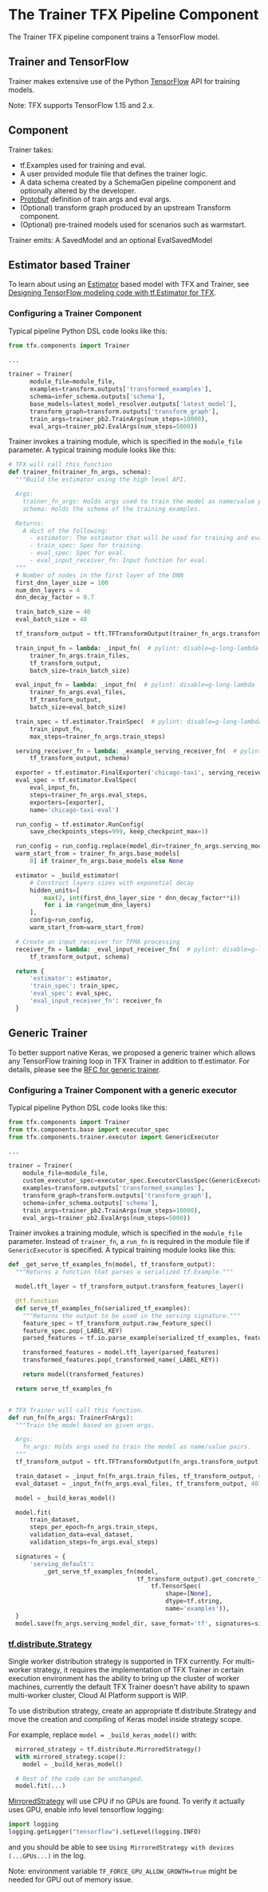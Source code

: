 # The Trainer TFX Pipeline Component

The Trainer TFX pipeline component trains a TensorFlow model.

## Trainer and TensorFlow

Trainer makes extensive use of the Python
[TensorFlow](https://www.tensorflow.org) API for training models.

Note: TFX supports TensorFlow 1.15 and 2.x.

## Component

Trainer takes:

*   tf.Examples used for training and eval.
*   A user provided module file that defines the trainer logic.
*   A data schema created by a SchemaGen pipeline component and optionally
    altered by the developer.
*   [Protobuf](https://developers.google.com/protocol-buffers) definition of
    train args and eval args.
*   (Optional) transform graph produced by an upstream Transform component.
*   (Optional) pre-trained models used for scenarios such as warmstart.

Trainer emits: A SavedModel and an optional EvalSavedModel

## Estimator based Trainer

To learn about using an [Estimator](https://www.tensorflow.org/guide/estimator)
based model with TFX and Trainer, see
[Designing TensorFlow modeling code with tf.Estimator for TFX](train.md).

### Configuring a Trainer Component

Typical pipeline Python DSL code looks like this:

```python
from tfx.components import Trainer

...

trainer = Trainer(
      module_file=module_file,
      examples=transform.outputs['transformed_examples'],
      schema=infer_schema.outputs['schema'],
      base_models=latest_model_resolver.outputs['latest_model'],
      transform_graph=transform.outputs['transform_graph'],
      train_args=trainer_pb2.TrainArgs(num_steps=10000),
      eval_args=trainer_pb2.EvalArgs(num_steps=5000))
```

Trainer invokes a training module, which is specified in the `module_file`
parameter.  A typical training module looks like this:

```python
# TFX will call this function
def trainer_fn(trainer_fn_args, schema):
  """Build the estimator using the high level API.

  Args:
    trainer_fn_args: Holds args used to train the model as name/value pairs.
    schema: Holds the schema of the training examples.

  Returns:
    A dict of the following:
      - estimator: The estimator that will be used for training and eval.
      - train_spec: Spec for training.
      - eval_spec: Spec for eval.
      - eval_input_receiver_fn: Input function for eval.
  """
  # Number of nodes in the first layer of the DNN
  first_dnn_layer_size = 100
  num_dnn_layers = 4
  dnn_decay_factor = 0.7

  train_batch_size = 40
  eval_batch_size = 40

  tf_transform_output = tft.TFTransformOutput(trainer_fn_args.transform_output)

  train_input_fn = lambda: _input_fn(  # pylint: disable=g-long-lambda
      trainer_fn_args.train_files,
      tf_transform_output,
      batch_size=train_batch_size)

  eval_input_fn = lambda: _input_fn(  # pylint: disable=g-long-lambda
      trainer_fn_args.eval_files,
      tf_transform_output,
      batch_size=eval_batch_size)

  train_spec = tf.estimator.TrainSpec(  # pylint: disable=g-long-lambda
      train_input_fn,
      max_steps=trainer_fn_args.train_steps)

  serving_receiver_fn = lambda: _example_serving_receiver_fn(  # pylint: disable=g-long-lambda
      tf_transform_output, schema)

  exporter = tf.estimator.FinalExporter('chicago-taxi', serving_receiver_fn)
  eval_spec = tf.estimator.EvalSpec(
      eval_input_fn,
      steps=trainer_fn_args.eval_steps,
      exporters=[exporter],
      name='chicago-taxi-eval')

  run_config = tf.estimator.RunConfig(
      save_checkpoints_steps=999, keep_checkpoint_max=1)

  run_config = run_config.replace(model_dir=trainer_fn_args.serving_model_dir)
  warm_start_from = trainer_fn_args.base_models[
      0] if trainer_fn_args.base_models else None

  estimator = _build_estimator(
      # Construct layers sizes with exponetial decay
      hidden_units=[
          max(2, int(first_dnn_layer_size * dnn_decay_factor**i))
          for i in range(num_dnn_layers)
      ],
      config=run_config,
      warm_start_from=warm_start_from)

  # Create an input receiver for TFMA processing
  receiver_fn = lambda: _eval_input_receiver_fn(  # pylint: disable=g-long-lambda
      tf_transform_output, schema)

  return {
      'estimator': estimator,
      'train_spec': train_spec,
      'eval_spec': eval_spec,
      'eval_input_receiver_fn': receiver_fn
  }
```

## Generic Trainer

To better support native Keras, we proposed a generic trainer which allows any
TensorFlow training loop in TFX Trainer in addition to tf.estimator. For
details, please see the
[RFC for generic trainer](https://github.com/tensorflow/community/blob/master/rfcs/20200117-tfx-generic-trainer.md).

### Configuring a Trainer Component with a generic executor

Typical pipeline Python DSL code looks like this:

```python
from tfx.components import Trainer
from tfx.components.base import executor_spec
from tfx.components.trainer.executor import GenericExecutor

...

trainer = Trainer(
    module_file=module_file,
    custom_executor_spec=executor_spec.ExecutorClassSpec(GenericExecutor),
    examples=transform.outputs['transformed_examples'],
    transform_graph=transform.outputs['transform_graph'],
    schema=infer_schema.outputs['schema'],
    train_args=trainer_pb2.TrainArgs(num_steps=10000),
    eval_args=trainer_pb2.EvalArgs(num_steps=5000))
```

Trainer invokes a training module, which is specified in the `module_file`
parameter. Instead of `trainer_fn`, a `run_fn` is required in the module file if
`GenericExecutor` is specified. A typical training module looks like this:

```python
def _get_serve_tf_examples_fn(model, tf_transform_output):
  """Returns a function that parses a serialized tf.Example."""

  model.tft_layer = tf_transform_output.transform_features_layer()

  @tf.function
  def serve_tf_examples_fn(serialized_tf_examples):
    """Returns the output to be used in the serving signature."""
    feature_spec = tf_transform_output.raw_feature_spec()
    feature_spec.pop(_LABEL_KEY)
    parsed_features = tf.io.parse_example(serialized_tf_examples, feature_spec)

    transformed_features = model.tft_layer(parsed_features)
    transformed_features.pop(_transformed_name(_LABEL_KEY))

    return model(transformed_features)

  return serve_tf_examples_fn


# TFX Trainer will call this function.
def run_fn(fn_args: TrainerFnArgs):
  """Train the model based on given args.

  Args:
    fn_args: Holds args used to train the model as name/value pairs.
  """
  tf_transform_output = tft.TFTransformOutput(fn_args.transform_output)

  train_dataset = _input_fn(fn_args.train_files, tf_transform_output, 40)
  eval_dataset = _input_fn(fn_args.eval_files, tf_transform_output, 40)

  model = _build_keras_model()

  model.fit(
      train_dataset,
      steps_per_epoch=fn_args.train_steps,
      validation_data=eval_dataset,
      validation_steps=fn_args.eval_steps)

  signatures = {
      'serving_default':
          _get_serve_tf_examples_fn(model,
                                    tf_transform_output).get_concrete_function(
                                        tf.TensorSpec(
                                            shape=[None],
                                            dtype=tf.string,
                                            name='examples')),
  }
  model.save(fn_args.serving_model_dir, save_format='tf', signatures=signatures)
```

### [tf.distribute.Strategy](https://www.tensorflow.org/api_docs/python/tf/distribute/Strategy)

Single worker distribution strategy is supported in TFX currently. For
multi-worker strategy, it requires the implementation of TFX Trainer in certain
execution environment has the ability to bring up the cluster of worker
machines, currently the default TFX Trainer doesn't have ability to spawn
multi-worker cluster, Cloud AI Platform support is WIP.

To use distribution strategy, create an appropriate tf.distribute.Strategy and
move the creation and compiling of Keras model inside strategy scope.

For example, replace `model = _build_keras_model()` with:

```python
  mirrored_strategy = tf.distribute.MirroredStrategy()
  with mirrored_strategy.scope():
    model = _build_keras_model()

  # Rest of the code can be unchanged.
  model.fit(...)
```

[MirroredStrategy](https://www.tensorflow.org/api_docs/python/tf/distribute/MirroredStrategy)
will use CPU if no GPUs are found. To verify it actually uses GPU, enable info
level tensorflow logging:

```python
import logging
logging.getLogger("tensorflow").setLevel(logging.INFO)
```

and you should be able to see `Using MirroredStrategy with devices (...GPUs...)`
in the log.

Note: environment variable `TF_FORCE_GPU_ALLOW_GROWTH=true` might be needed for
GPU out of memory issue.
